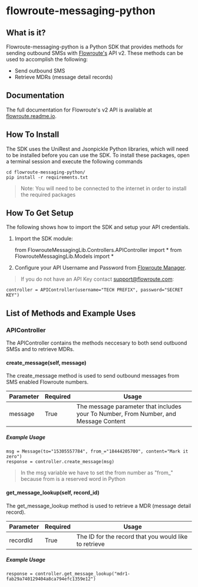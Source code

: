 # flowroute-messaging-python
## What is it?

Flowroute-messaging-python is a Python SDK that provides methods for sending outbound SMSs with [Flowroute's](https://www.flowroute.com) API v2. These methods can be used to accomplish the following:

* Send outbound SMS
* Retrieve MDRs (message detail records)

## Documentation 
The full documentation for Flowroute's v2 API is available at [flowroute.readme.io](https://flowroute.readme.io/).

## How To Install 

The SDK uses the UniRest and Jsonpickle Python libraries, which will need to be installed before you can use the SDK. To install these packages, open a terminal session and execute the following commands

	cd flowroute-messaging-python/
	pip install -r requirements.txt

> Note: You will need to be connected to the internet in order to install the required packages
  
## How To Get Setup

The following shows how to import the SDK and setup your API credentials.

1) Import the SDK module:

	from FlowrouteMessagingLib.Controllers.APIController import *
	from FlowrouteMessagingLib.Models import *         
   
2) Configure your API Username and Password from [Flowroute Manager](https://manage.flowroute.com/accounts/preferences/beta/).
 > If you do not have an API Key contact support@flowroute.com:

	controller = APIController(username="TECH PREFIX", password="SECRET KEY")		

## List of Methods and Example Uses

### APIController

The APIController contains the methods neccesary to both send outbuond SMSs and to retrieve MDRs.

#### create_message(self, message)

The create_message method is used to send outbound messages from SMS enabled Flowroute numbers.

| Parameter | Required | Usage                                                                                |
|-----------|----------|--------------------------------------------------------------------------------------|
| message   | True     | The message parameter that includes your To Number, From Number, and Message Content |

##### Example Usage

	msg = Message(to="15305557784", from_="18444205700", content="Mark it zero")
	response = controller.create_message(msg)

> In the msg variable we have to set the from number as "from_" because from is a reserved word in Python 
	
#### get_message_lookup(self, record_id)

The get_message_lookup method is used to retrieve a MDR (message detail record).

| Parameter | Required | Usage                                                 |
|-----------|----------|-------------------------------------------------------|
| recordId  | True     | The ID for the record that you would like to retrieve |

##### Example Usage

	response = controller.get_message_lookup("mdr1-fab29a740129404a8ca794efc1359e12")